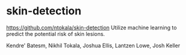 # skin-detection
https://github.com/ntokala/skin-detection
Utilize machine learning to predict the potential risk of skin lesions. 

Kendre' Batesm, Nikhil Tokala, Joshua Ellis, Lantzen Lowe, Josh Keller
